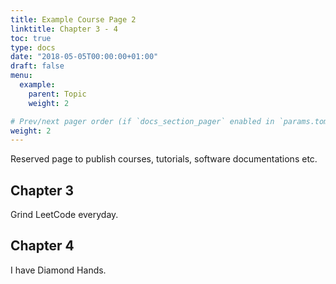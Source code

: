 ```yaml
---
title: Example Course Page 2
linktitle: Chapter 3 - 4
toc: true
type: docs
date: "2018-05-05T00:00:00+01:00"
draft: false
menu:
  example:
    parent: Topic
    weight: 2

# Prev/next pager order (if `docs_section_pager` enabled in `params.toml`)
weight: 2
---
```


Reserved page to publish courses, tutorials, software documentations etc.

## Chapter 3

Grind LeetCode everyday.

## Chapter 4

I have Diamond Hands.
